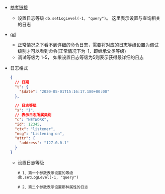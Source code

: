 - [参考链接](https://blog.csdn.net/weixin_30333885/article/details/98934524?spm=1001.2101.3001.6650.4&utm_medium=distribute.pc_relevant.none-task-blog-2%7Edefault%7ECTRLIST%7ERate-4-98934524-blog-106607698.pc_relevant_3mothn_strategy_recovery&depth_1-utm_source=distribute.pc_relevant.none-task-blog-2%7Edefault%7ECTRLIST%7ERate-4-98934524-blog-106607698.pc_relevant_3mothn_strategy_recovery&utm_relevant_index=9)

  - 设置日志等级 `db.setLogLevel(-1, "query")`。 这里表示设置与查询相关的日志

- [gd](https://www.mongodb.com/docs/manual/reference/log-messages/)

  - 正常情况之下看不到详细的命令日志，需要将对应的日志等级设置为调试级别才可以看到命令(正常情况下为-1，即继承父类等级)
  - 调试等级为 1-5， 如果设置日志等级为5则表示获得最详细的日志

- 日志格式

  ```json
  {
    // 日期
    "t": {
      "$date": "2020-05-01T15:16:17.180+00:00"
    },
    
    // 日志等级
    "s": "I",
    // 表示日志所属类别
    "c": "NETWORK",
    "id": 12345,
    "ctx": "listener",
    "msg": "Listening on",
    "attr": {
      "address": "127.0.0.1"
    }
  }
  ```

  - 设置日志等级

    ```shell
    # 1、第一个参数表示设置的等级
    db.setLogLevel(-1, "query")
    
    # 2、第二个参数表示设置那种属性的日志
    
    ```

    